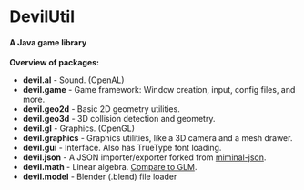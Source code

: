DevilUtil
=========

#### A Java game library

**Overview of packages:**

* **devil.al** - Sound. (OpenAL)
* **devil.game** - Game framework: Window creation, input, config files, and more.
* **devil.geo2d** - Basic 2D geometry utilities.
* **devil.geo3d** - 3D collision detection and geometry.
* **devil.gl** - Graphics. (OpenGL)
* **devil.graphics** - Graphics utilities, like a 3D camera and a mesh drawer.
* **devil.gui** - Interface. Also has TrueType font loading.
* **devil.json** - A JSON importer/exporter forked from [miminal-json](https://github.com/ralfstx/minimal-json).
* **devil.math** - Linear algebra. [Compare to GLM](https://github.com/g-truc/glm).
* **devil.model** - Blender (.blend) file loader
